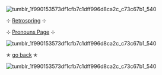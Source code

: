![tumblr_1f990153573df1cfb7c1dff996d8ca2c_c73c67b1_540](https://github.com/user-attachments/assets/42c98626-eadf-4cc0-bd0a-86e0016b2a67)

⊹  [Retrospring](https://retrospring.net/@mvffinz) ⊹

⊹  [Pronouns Page](https://en.pronouns.page/@mvffinz) ⊹

![tumblr_1f990153573df1cfb7c1dff996d8ca2c_c73c67b1_540](https://github.com/user-attachments/assets/79b7207d-9c47-4698-aa14-89baa42ec248)

✭ [go back](https://github.com/mvffinz) ✭

![tumblr_1f990153573df1cfb7c1dff996d8ca2c_c73c67b1_540](https://github.com/user-attachments/assets/17266574-0a4f-4cc9-b20e-3506f50742d5)
